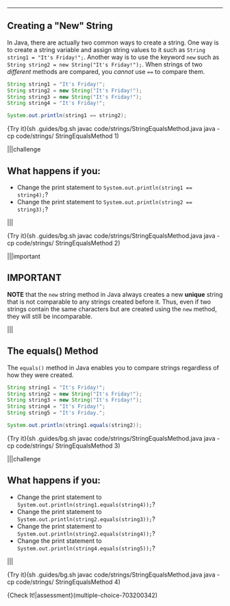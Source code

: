 ----------

## Creating a "New" String

In Java, there are actually two common ways to create a string. One way is to create a string variable and assign string values to it such as `String string1 = "It's Friday!";`. Another way is to use the keyword `new` such as `String string2 = new String("It's Friday!");`. When strings of two *different* methods are compared, you *cannot* use `==` to compare them.

```java
String string1 = "It's Friday!"; 
String string2 = new String("It's Friday!");
String string3 = new String("It's Friday!");
String string4 = "It's Friday!";

System.out.println(string1 == string2);
```

{Try it}(sh .guides/bg.sh javac code/strings/StringEqualsMethod.java java -cp code/strings/ StringEqualsMethod 1)

|||challenge
## What happens if you:
* Change the print statement to `System.out.println(string1 == string4);`?
* Change the print statement to `System.out.println(string2 == string3);`?

|||

{Try it}(sh .guides/bg.sh javac code/strings/StringEqualsMethod.java java -cp code/strings/ StringEqualsMethod 2)

|||important
## IMPORTANT
**NOTE** that the `new` string method in Java always creates a new **unique** string that is not comparable to any strings created before it. Thus, even if two strings contain the same characters but are created using the `new` method, they will still be incomparable.

|||

## The equals() Method

The `equals()` method in Java enables you to compare strings regardless of how they were created.

```java
String string1 = "It's Friday!"; 
String string2 = new String("It's Friday!");
String string3 = new String("It's Friday!");
String string4 = "It's Friday!";
String string5 = "It's Friday.";

System.out.println(string1.equals(string2));
```

{Try it}(sh .guides/bg.sh javac code/strings/StringEqualsMethod.java java -cp code/strings/ StringEqualsMethod 3)

|||challenge
## What happens if you:
* Change the print statement to `System.out.println(string1.equals(string4));`?
* Change the print statement to `System.out.println(string2.equals(string3));`?
* Change the print statement to `System.out.println(string2.equals(string4));`?
* Change the print statement to `System.out.println(string4.equals(string5));`?

|||

{Try it}(sh .guides/bg.sh javac code/strings/StringEqualsMethod.java java -cp code/strings/ StringEqualsMethod 4)

{Check It!|assessment}(multiple-choice-703200342)
